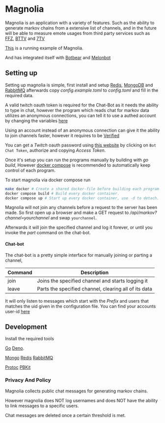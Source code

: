 # Magnolia

Magnolia is an application with a variety of features. Such as the ability to generate markov chains from a extensive list of channels, and in the future will be able to measure emote usages from third party services such as [FFZ](https://www.frankerfacez.com/), [BTTV](https://betterttv.com/) and [7TV](https://7tv.app/)

[This](https://magnolia.melon095.live/) is a running example of Magnolia.

And has integrated itself with [Botbear](https://github.com/hotbear1110/botbear) and [Melonbot](https://github.com/JoachimFlottorp/Melonbot)

## Setting up

Setting up magnolia is simple, first install and setup [Redis](https://redis.io/), [MongoDB](https://www.mongodb.com) and [RabbitMQ](https://www.rabbitmq.com/) afterwards copy _config.example.toml_ to _config.toml_ and fill in the required data.

A valid twitch oauth token is required for the Chat-Bot as it needs the ability to type in chat, however the program which reads chat for markov data utilizes an anonymous connections, you can tell it to use a authed account by changing the variables [here](https://github.com/JoachimFlottorp/Magnolia/blob/main/pkg/irc/irc.go#L14)

Using an account instead of an anonymous connection can give it the ability to join channels faster, however it requires to be [Verified](https://dev.twitch.tv/docs/irc)

You can get a _Twitch_ oauth password using [this website](https://twitchtokengenerator.com/) by clicking on `Bot Chat Token`, authorize and copying _Access Token_.

Once it's setup you can run the programs manually by building with _go build_, However [docker compose](https://docs.docker.com/compose/) is recommended to automatically keep control of each program.

To start magnolia via docker compose run

```bash
make docker # Create a shared docker-file before building each program.
docker compose build # Build every docker container.
docker compose up # Start up every docker container, use -d to detach.
```

Magnolia will not join any channels before a request to the server has been made. So first open up a browser and make a GET request to _/api/markov?channel=yourchannel_ and swap `yourchannel`.

Afterwards it will join the specified channel and log it forever, or until you invoke the _part_ command on the chat-bot.

#### Chat-bot

The chat-bot is a pretty simple interface for manually joining or parting a channel,

| Command | Description                                           |
| ------- | ----------------------------------------------------- |
| join    | Joins the specified channel and starts logging it     |
| leave   | Parts the specified channel, clearing all of its data |

It will only listen to messages which start with the _Prefix_ and users that matches the uid given in the configuration file. You can find your accounts user-id [here](https://www.twitchdatabase.com/channels/melon095)

## Development

Install the required tools

[Go](https://golang.org/)
[Deno](https://deno.land/).

[Mongo](https://www.mongodb.com/)
[Redis](https://redis.io/)
[RabbitMQ](https://www.rabbitmq.com/)

[Protoc](https://github.com/protocolbuffers/protobuf)
[PBKit](https://pbkit.dev/docs/getting-started/installation)

### Privacy And Policy

Magnolia collects public chat messages for generating markov chains.

However magnolia does NOT log usernames and does NOT have the ability to link messages to a specific users.

Chat messages are deleted once a certain threshold is met.

